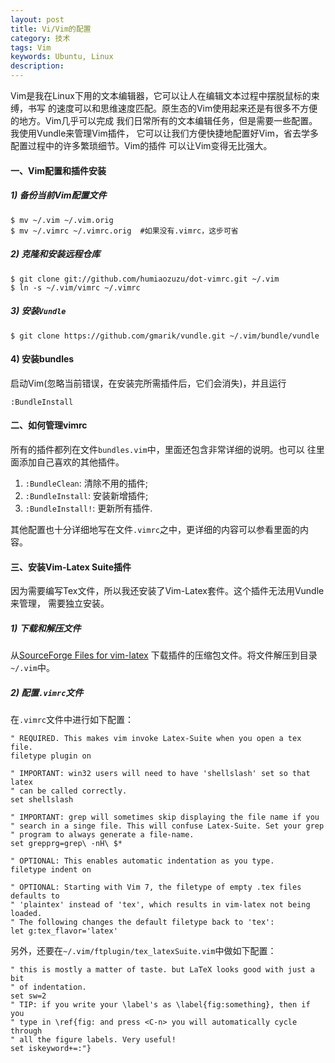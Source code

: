 ```yaml
---
layout: post
title: Vi/Vim的配置
category: 技术
tags: Vim
keywords: Ubuntu, Linux
description: 
---
```


Vim是我在Linux下用的文本编辑器，它可以让人在编辑文本过程中摆脱鼠标的束缚，书写
的速度可以和思维速度匹配。原生态的Vim使用起来还是有很多不方便的地方。Vim几乎可以完成
我们日常所有的文本编辑任务，但是需要一些配置。我使用Vundle来管理Vim插件，
它可以让我们方便快捷地配置好Vim，省去学多配置过程中的许多繁琐细节。Vim的插件
可以让Vim变得无比强大。     


#### **一、Vim配置和插件安装**    

##### **1) 备份当前Vim配置文件**   

```shell
$ mv ~/.vim ~/.vim.orig
$ mv ~/.vimrc ~/.vimrc.orig  #如果没有.vimrc，这步可省
```

##### **2) 克隆和安装远程仓库**   

```shell
$ git clone git://github.com/humiaozuzu/dot-vimrc.git ~/.vim
$ ln -s ~/.vim/vimrc ~/.vimrc
```

##### **3) 安装`Vundle`**   

```shell
$ git clone https://github.com/gmarik/vundle.git ~/.vim/bundle/vundle
```

#### **4) 安装bundles**   
启动Vim(忽略当前错误，在安装完所需插件后，它们会消失)，并且运行   

```vim
:BundleInstall
```

#### **二、如何管理vimrc**   
所有的插件都列在文件`bundles.vim`中，里面还包含非常详细的说明。也可以
往里面添加自己喜欢的其他插件。   

1. `:BundleClean`: 清除不用的插件;
2. `:BundleInstall`: 安装新增插件;
3. `:BundleInstall!`: 更新所有插件.

其他配置也十分详细地写在文件`.vimrc`之中，更详细的内容可以参看里面的内容。


#### **三、安装Vim-Latex Suite插件**
因为需要编写Tex文件，所以我还安装了Vim-Latex套件。这个插件无法用Vundle来管理，
需要独立安装。   

##### **1) 下载和解压文件**
从[SourceForge Files for vim-latex](https://sourceforge.net/projects/vim-latex/files/)
下载插件的压缩包文件。将文件解压到目录`~/.vim`中。    

##### **2) 配置`.vimrc`文件**
在`.vimrc`文件中进行如下配置：   

```vim
" REQUIRED. This makes vim invoke Latex-Suite when you open a tex file.
filetype plugin on

" IMPORTANT: win32 users will need to have 'shellslash' set so that latex
" can be called correctly.
set shellslash

" IMPORTANT: grep will sometimes skip displaying the file name if you
" search in a singe file. This will confuse Latex-Suite. Set your grep
" program to always generate a file-name.
set grepprg=grep\ -nH\ $*

" OPTIONAL: This enables automatic indentation as you type.
filetype indent on

" OPTIONAL: Starting with Vim 7, the filetype of empty .tex files defaults to
" 'plaintex' instead of 'tex', which results in vim-latex not being loaded.
" The following changes the default filetype back to 'tex':
let g:tex_flavor='latex'

```

另外，还要在`~/.vim/ftplugin/tex_latexSuite.vim`中做如下配置：   

```vim
" this is mostly a matter of taste. but LaTeX looks good with just a bit
" of indentation.
set sw=2
" TIP: if you write your \label's as \label{fig:something}, then if you
" type in \ref{fig: and press <C-n> you will automatically cycle through
" all the figure labels. Very useful!
set iskeyword+=:"}
```



